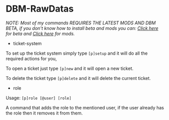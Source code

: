 # DBM-RawDatas
*NOTE: Most of my commands REQUIRES THE LATEST MODS AND DBM BETA, if you don't know how to install beta and mods you can: [Click here](https://gyazo.com/efdebb31fcb479451cf0a828a611c525) for beta and [Click here](https://www.youtube.com/watch?v=WGURSAh0b5U) for mods.*


* ticket-system

To set up the ticket system simply type ``[p]setup`` and it will do all the required actions for you,

To open a ticket just type ``[p]new`` and it will open a new ticket.

To delete the ticket type ``[p]delete`` and it will delete the current ticket.


* role 


Usage: ``[p]role [@user] [role]``

A command that adds the role to the mentioned user, if the user already has the role then it removes it from them.

